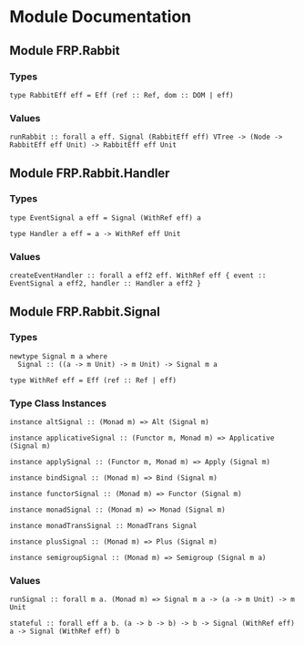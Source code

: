 # Module Documentation

## Module FRP.Rabbit

### Types

    type RabbitEff eff = Eff (ref :: Ref, dom :: DOM | eff)


### Values

    runRabbit :: forall a eff. Signal (RabbitEff eff) VTree -> (Node -> RabbitEff eff Unit) -> RabbitEff eff Unit


## Module FRP.Rabbit.Handler

### Types

    type EventSignal a eff = Signal (WithRef eff) a

    type Handler a eff = a -> WithRef eff Unit


### Values

    createEventHandler :: forall a eff2 eff. WithRef eff { event :: EventSignal a eff2, handler :: Handler a eff2 }


## Module FRP.Rabbit.Signal

### Types

    newtype Signal m a where
      Signal :: ((a -> m Unit) -> m Unit) -> Signal m a

    type WithRef eff = Eff (ref :: Ref | eff)


### Type Class Instances

    instance altSignal :: (Monad m) => Alt (Signal m)

    instance applicativeSignal :: (Functor m, Monad m) => Applicative (Signal m)

    instance applySignal :: (Functor m, Monad m) => Apply (Signal m)

    instance bindSignal :: (Monad m) => Bind (Signal m)

    instance functorSignal :: (Monad m) => Functor (Signal m)

    instance monadSignal :: (Monad m) => Monad (Signal m)

    instance monadTransSignal :: MonadTrans Signal

    instance plusSignal :: (Monad m) => Plus (Signal m)

    instance semigroupSignal :: (Monad m) => Semigroup (Signal m a)


### Values

    runSignal :: forall m a. (Monad m) => Signal m a -> (a -> m Unit) -> m Unit

    stateful :: forall eff a b. (a -> b -> b) -> b -> Signal (WithRef eff) a -> Signal (WithRef eff) b



